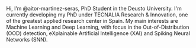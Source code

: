 Hi, I’m @aitor-martinez-seras, PhD Student in the Deusto University. I'm currently developing my PhD under TECNALIA Research & Innovation, one of the greatest applied research center in Spain. My main interests are Machine Learning and Deep Learning, with focus in the Out-of-Distribution (OOD) detection, eXplainable Artificial Intelligence (XAI) and Spiking Neural Networks (SNN).

